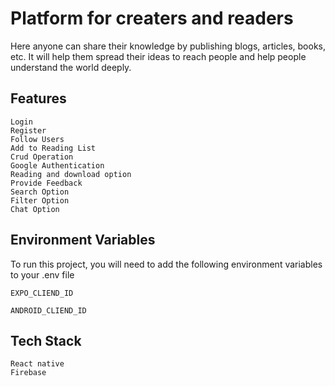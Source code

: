 

# Platform for creaters and readers

Here anyone can share their
knowledge by publishing blogs, articles, books, etc. It will help them spread their ideas to reach people and help people understand the world deeply.



## Features

    Login
    Register
    Follow Users
    Add to Reading List
    Crud Operation
    Google Authentication
    Reading and download option
    Provide Feedback
    Search Option
    Filter Option
    Chat Option


## Environment Variables

To run this project, you will need to add the following environment variables to your .env file

`EXPO_CLIEND_ID`

`ANDROID_CLIEND_ID`


## Tech Stack

    React native
    Firebase
    




